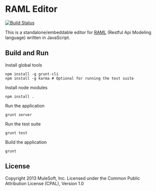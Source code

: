 # RAML Editor

[![Build Status](https://travis-ci.org/mulesoft/api-designer.png)](https://travis-ci.org/mulesoft/api-designer)

This is a standalone/embeddable editor for [RAML](http://raml.org) (Restful Api Modeling language) written in JavaScript.

## Build and Run

Install global tools
```
npm install -g grunt-cli
npm install -g karma # Optional for running the test suite
```

Install node modules
```
npm install .
```

Run the application
```
grunt server
```

Run the test suite
```
grunt test
```

Build the application
```
grunt
```

## License

Copyright 2013 MuleSoft, Inc. Licensed under the Common Public Attribution License (CPAL), Version 1.0
